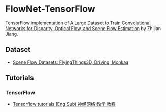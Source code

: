 # FlowNet-TensorFlow
TensorFlow implementation of [A Large Dataset to Train Convolutional Networks
for Disparity, Optical Flow, and Scene Flow Estimation](http://www.cv-foundation.org/openaccess/content_cvpr_2016/papers/Mayer_A_Large_Dataset_CVPR_2016_paper.pdf) by Zhijian Jiang.

## Dataset
* [Scene Flow Datasets: FlyingThings3D, Driving, Monkaa](https://lmb.informatik.uni-freiburg.de/resources/datasets/SceneFlowDatasets.en.html)

## Tutorials
### TensorFlow
* [Tensorflow tutorials (Eng Sub) 神经网络 教学 教程](https://www.youtube.com/watch?v=RSRkp8VAavQ&list=PLXO45tsB95cKI5AIlf5TxxFPzb-0zeVZ8)